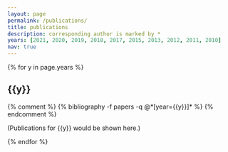 ```yaml
---
layout: page
permalink: /publications/
title: publications
description: corresponding author is marked by *
years: [2021, 2020, 2019, 2018, 2017, 2015, 2013, 2012, 2011, 2010]
nav: true
---
```


<div class="publications">

{% for y in page.years %}
  <h2 class="year">{{y}}</h2>
  {% comment %}
  {% bibliography -f papers -q @*[year={{y}}]* %}
  {% endcomment %}
  <p>(Publications for {{y}} would be shown here.)</p>
{% endfor %}

</div>

